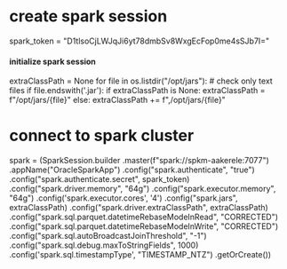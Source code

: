 # create spark session
spark_token = "D1tlsoCjLWJqJi6yt78dmbSv8WxgEcFop0me4sSJb7I="

#### initialize spark session
extraClassPath = None
for file in os.listdir("/opt/jars"):
    # check only text files
    if file.endswith('.jar'):
        if extraClassPath is None:
            extraClassPath = f"/opt/jars/{file}"
        else:
            extraClassPath += f",/opt/jars/{file}"
            
# connect to spark cluster
spark = (SparkSession.builder
                     .master(f"spark://spkm-aakerele:7077")
                     .appName("OracleSparkApp")
                     .config("spark.authenticate", "true")
                     .config("spark.authenticate.secret", spark_token)
                     .config("spark.driver.memory", "64g")
                     .config("spark.executor.memory", "64g")
                     .config('spark.executor.cores', '4')
                     .config("spark.jars", extraClassPath)
                     .config("spark.driver.extraClassPath", extraClassPath)
                     .config("spark.sql.parquet.datetimeRebaseModeInRead", "CORRECTED")
                     .config("spark.sql.parquet.datetimeRebaseModeInWrite", "CORRECTED")
                     .config("spark.sql.autoBroadcastJoinThreshold", "-1")
                     .config("spark.sql.debug.maxToStringFields", 1000)
                     .config('spark.sql.timestampType', "TIMESTAMP_NTZ")
                     .getOrCreate())

